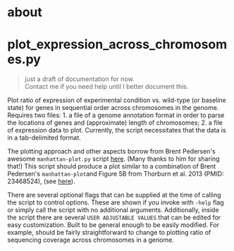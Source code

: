 # about
# plot_expression_across_chromosomes.py

> just a draft of documentation for now.  
> Contact me if you need help until I better document this.

Plot ratio of expression of experimental condition vs. wild-type (or 
baseline state) for genes in sequential order across chromosomes in the genome. Requires two files: 1. a 
file of a genome annotation format in order to parse the locations of genes 
and (approximate) length of chromosomes; 2. a file of expression data to plot.
Currently, the script necessitates that the data is in a tab-delimited format.

The plotting approach and other aspects borrow from Brent Pedersen's awesome
`manhattan-plot.py` script [here](https://github.com/brentp/bio-playground/blob/master/plots/manhattan-plot.py). (Many thanks to him for sharing that!)
This script should produce a plot similar to a combination of Brent Pedersen's
`manhattan-plot`and Figure 5B from Thorburn et al. 2013 (PMID: 23468524), (see [here](https://www.ncbi.nlm.nih.gov/pmc/articles/PMC3639041/)).

There are several optional flags that can be supplied at the time of calling
the script to control options. These are shown if you invoke with `-help` 
flag or simply call the script with no additional arguments. Additionally, 
inside the script there are several `USER ADJUSTABLE VALUES` that can be 
edited for easy customization.
Built to be general enough to be easily modified. For example, should be 
fairly straightforward to change to plotting ratio of sequencing coverage 
across chromosomes in a genome.



